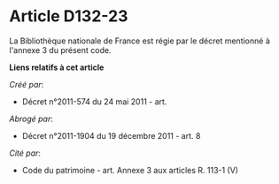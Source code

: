 # Article D132-23

La Bibliothèque nationale de France est régie par le décret mentionné à l'annexe 3 du présent code.

**Liens relatifs à cet article**

_Créé par_:

  - Décret n°2011-574 du 24 mai 2011  - art.

_Abrogé par_:

  - Décret n°2011-1904 du 19 décembre 2011 - art. 8

_Cité par_:

  - Code du patrimoine - art. Annexe 3 aux articles R. 113-1 (V)
